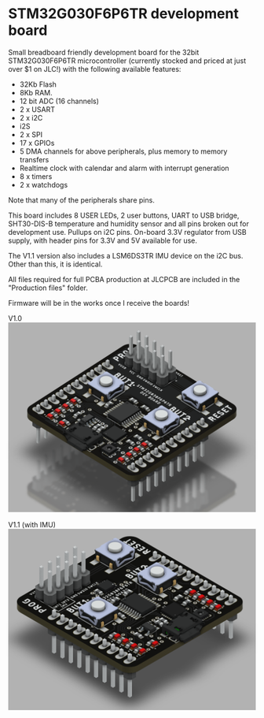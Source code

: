 # STM32G030F6P6TR development board
Small breadboard friendly development board for the 32bit STM32G030F6P6TR microcontroller (currently stocked and priced at just over $1 on JLC!) with the following available features:

- 32Kb Flash
- 8Kb RAM.
- 12 bit ADC (16 channels)
- 2 x USART
- 2 x i2C
- i2S
- 2 x SPI
- 17 x GPIOs
- 5 DMA channels for above peripherals, plus memory to memory transfers
- Realtime clock with calendar and alarm with interrupt generation
- 8 x timers
- 2 x watchdogs

Note that many of the peripherals share pins.

This board includes 8 USER LEDs, 2 user buttons, UART to USB bridge, SHT30-DIS-B temperature and humidity sensor and all pins broken out for development use. Pullups on i2C pins. On-board 3.3V regulator from USB supply, with header pins for 3.3V and 5V available for use.

The V1.1 version also includes a LSM6DS3TR IMU device on the i2C bus. Other than this, it is identical.

All files required for full PCBA production at JLCPCB are included in the "Production files" folder.

Firmware will be in the works once I receive the boards!

V1.0
![Render](./V1.0/Images/render.png?raw=true)

V1.1 (with IMU)
![Render](./V1.1/Images/render.png?raw=true)

